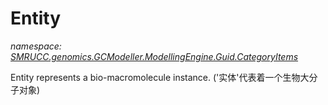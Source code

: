 ﻿# Entity
_namespace: [SMRUCC.genomics.GCModeller.ModellingEngine.Guid.CategoryItems](./index.md)_

Entity represents a bio-macromolecule instance.
 ('实体'代表着一个生物大分子对象)




